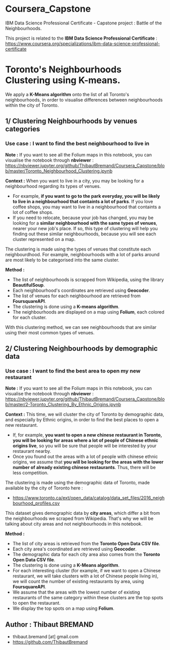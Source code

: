 # Coursera_Capstone
IBM Data Science Professional Certificate - Capstone project : Battle of the Neighbourhoods.  

This project is related to the **IBM Data Science Professional Certificate** :  
https://www.coursera.org/specializations/ibm-data-science-professional-certificate  

# Toronto's Neighbourhoods Clustering using K-means.  
We apply a **K-Means algorithm** onto the list of all Toronto's neighbourhoods, in order to visualise differences between neighbourhoods within the city of Toronto.  

## 1/ Clustering Neighbourhoods by venues categories
### Use case : I want to find the best neighbourhood to live in 

**Note :** If you want to see all the Folium maps in this notebook, you can visualise the notebook through **nbviewer** :  
https://nbviewer.jupyter.org/github/ThibautBremand/Coursera_Capstone/blob/master/Toronto_Neighbourhood_Clustering.ipynb   

**Context :** When you want to live in a city, you may be looking for a neighbourhood regarding its types of venues. 
- For example, **if you want to go to the park everyday, you will be likely to live in a neighbourhood that containts a lot of parks**. If you love coffee shops, you may want to live in a neighbourhood that containts a lot of coffee shops.  
- If you need to relocate, because your job has changed, you may be looking for a **similar neighbourhood with the same types of venues**, nearer your new job's place. If so, this type of clustering will help you finding out these similar neighbourhoods, because you will see each cluster represented on a map.  

The clustering is made using the types of venues that constitute each neighbourdhood. For example, neighbourhoods with a lot of parks around are most likely to be categorised into the same cluster.  

**Method :** 
- The list of neighbourhoods is scrapped from Wikipedia, using the library **BeautifulSoup**.  
- Each neighbourhood's coordinates are retrieved using **Geocoder**.
- The list of venues for each neighbourhood are retrieved from **FoursquareAPI**.  
- The clustering is done using a **K-means algorithm**.
- The neighbourhoods are displayed on a map using **Folium**, each colored for each cluster.  

With this clustering method, we can see neighbourhoods that are similar using their most common types of venues.  

## 2/ Clustering Neighbourhoods by demographic data
### Use case : I want to find the best area to open my new restaurant  

**Note :** If you want to see all the Folium maps in this notebook, you can visualise the notebook through **nbviewer** :  
https://nbviewer.jupyter.org/github/ThibautBremand/Coursera_Capstone/blob/master/2-Toronto_Clustering_By_Ethnic_Origins.ipynb    

**Context :** This time, we will cluster the city of Toronto by demographic data, and especially by Ethnic origins, in order to find the best places to open a new restaurant.  
- If, for example, **you want to open a new chinese restaurant in Toronto, you will be looking for areas where a lot of people of Chinese ethnic origins live**, so you will be sure that people will be interested by your restaurant nearby.  
- Once you found out the areas with a lot of people with chinese ethnic origins, we assume that **you will be looking for the areas with the lower number of already existing chinese restaurants**. Thus, there will be less competition.  

The clustering is made using the demographic data of Toronto, made available by the city of Toronto here :  
- https://www.toronto.ca/ext/open_data/catalog/data_set_files/2016_neighbourhood_profiles.csv

This dataset gives demographic data by **city areas**, which differ a bit from the neighbourhoods we scraped from Wikipedia. That's why we will be talking about city areas and not neighbourhoods in this notebook.  

**Method :**
- The list of city areas is retrieved from the **Toronto Open Data CSV file**.
- Each city area's coordinated are retrieved using **Geocoder**.
- The demographic data for each city area also comes from the **Toronto Open Data CSV file**.
- The clustering is done using a **K-Means algorithm**.
- For each interesting cluster (for example, if we want to open a Chinese restaurant, we will take clusters with a lot of Chinese people living in), we will count the number of existing restaurants by area, using **FoursquareAPI**.
- We assume that the areas with the lowest number of existing restaurants of the same category within these clusters are the top spots to open the restaurant.
- We display the top spots on a map using **Folium**.


## Author : Thibaut BREMAND  
- thibaut.bremand [at] gmail.com
- https://github.com/ThibautBremand

